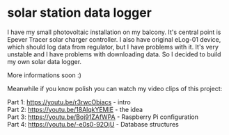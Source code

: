 # solar station data logger

I have my small photovoltaic installation on my balcony. It's central point is Epever Tracer solar charger controller. I also have original eLog-01 device, which should log data from regulator, but I have problems with it. It's very unstable and I have problems with downloading data. So I decided to build my own solar data logger.


More informations soon :)

Meanwhile if you know polish you can watch my video clips of this project:

Part 1: https://youtu.be/r3rwcObiacs - intro  
Part 2: https://youtu.be/18AlqkYEMlE - the idea  
Part 3: https://youtu.be/Boj91ZAfWPA - Raspberry Pi configuration  
Part 4: https://youtu.be/-e0s0-92OjU - Database structures
